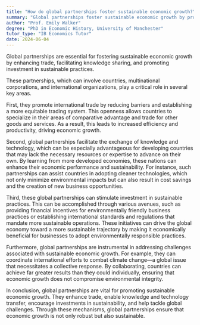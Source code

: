 ```yaml
---
title: "How do global partnerships foster sustainable economic growth?"
summary: "Global partnerships foster sustainable economic growth by promoting trade, sharing knowledge, and encouraging investment in sustainable practices."
author: "Prof. Emily Walker"
degree: "PhD in Economic History, University of Manchester"
tutor_type: "IB Economics Tutor"
date: 2024-06-04
---
```


Global partnerships are essential for fostering sustainable economic growth by enhancing trade, facilitating knowledge sharing, and promoting investment in sustainable practices.

These partnerships, which can involve countries, multinational corporations, and international organizations, play a critical role in several key areas. 

First, they promote international trade by reducing barriers and establishing a more equitable trading system. This openness allows countries to specialize in their areas of comparative advantage and trade for other goods and services. As a result, this leads to increased efficiency and productivity, driving economic growth.

Second, global partnerships facilitate the exchange of knowledge and technology, which can be especially advantageous for developing countries that may lack the necessary resources or expertise to advance on their own. By learning from more developed economies, these nations can enhance their economic performance and sustainability. For instance, such partnerships can assist countries in adopting cleaner technologies, which not only minimize environmental impacts but can also result in cost savings and the creation of new business opportunities.

Third, these global partnerships can stimulate investment in sustainable practices. This can be accomplished through various avenues, such as providing financial incentives for environmentally friendly business practices or establishing international standards and regulations that mandate more sustainable operations. These initiatives can drive the global economy toward a more sustainable trajectory by making it economically beneficial for businesses to adopt environmentally responsible practices.

Furthermore, global partnerships are instrumental in addressing challenges associated with sustainable economic growth. For example, they can coordinate international efforts to combat climate change—a global issue that necessitates a collective response. By collaborating, countries can achieve far greater results than they could individually, ensuring that economic growth does not compromise environmental integrity.

In conclusion, global partnerships are vital for promoting sustainable economic growth. They enhance trade, enable knowledge and technology transfer, encourage investments in sustainability, and help tackle global challenges. Through these mechanisms, global partnerships ensure that economic growth is not only robust but also sustainable.
    